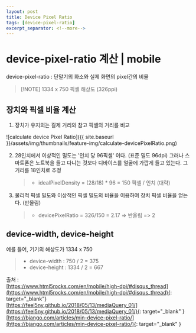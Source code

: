```yaml
---
layout: post
title: Device Pixel Ratio
tags: [device-pixel-ratio]
excerpt_separator: <!--more-->
---
```


# device-pixel-ratio 계산 | mobile
device-pixel-ratio : 단말기의 화소와 실제 화면의 pixel간의 비율

> [!NOTE] 1334 x 750 픽셀 해상도 (326ppi)

## 장치와 픽셀 비율 계산
1. 장치가 유지외는 길제 거리와 참고 픽셀의 거리를 비교

![calculate device Pixel Ratio]({{ site.baseurl }}/assets/img/thumbnails/feature-img/calculate-devicePixelRatio.png)

2. 28인치에서 이상적인 밀도는 '인치 당 96픽셀' 이다. (표준 밀도 96dpi) 그러나 스마트폰은 노트북을 들고 다니는 것보다 디바이스를 얼굴에 가깝게 들고 있는다. 그 거리를 18인치로 추정
   > * idealPixelDensity = (28/18) * 96 = 150 픽셀 / 인치 (대략)
3. 물리적 픽셀 밀도와 이상적인 픽셀 밀도의 비율을 이용하여 장치 픽셀 비율을 얻는다. (반올림)
   >  * devicePixelRatio = 326/150 = 2.17 => 반올림 => 2 
    
    
## device-width, device-height
예를 들어, 기기의 해상도가 1334 x 750  
> - device-width : 750 / 2 = 375
> - device-height : 1334 / 2 = 667



출처 :   
[https://www.html5rocks.com/en/mobile/high-dpi/#disqus_thread](https://www.html5rocks.com/en/mobile/high-dpi/#disqus_thread){: target="_blank"}  
[https://feel5ny.github.io/2018/05/13/mediaQuery_01/](https://feel5ny.github.io/2018/05/13/mediaQuery_01/){: target="_blank" }  
[https://bjango.com/articles/min-device-pixel-ratio/](https://bjango.com/articles/min-device-pixel-ratio/){: target="_blank" }
 
